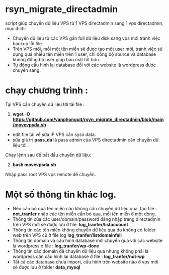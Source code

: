 # rsyn_migrate_directadmin

script giúp chuyển dữ liệu VPS từ 1 VPS directadmin sang 1 vps directadmin, mục đích:

+ Chuyển dữ liệu từ các VPS gần full dữ liệu disk sang vps mới tránh việc backup lỗi file.
+ Trên VPS mới, mỗi một tên miền sẽ được tạo một user mới, tránh việc sử dụng quá nhiều tên miền trên 1 user, chỉ đồng bộ source và database không đồng bộ user giúp bảo mật tốt hơn.
+ Tự động cấu hình lại database đối với các website là wordpress được chuyển sang.


# chạy chương trình :

Tại VPS cần chuyển dữ liệu tới tải file :

1. **wget -O https://github.com/vanphonguit/rsyn_migrate_directadmin/blob/main/movevpsda.sh**

+ edit file tải về sửa IP VPS cần sysn data.
+ sửa giá trị **pass_da** là pass admin của VPS directadmin cần chuyển dữ liệu tới.

Chạy lệnh sau để bắt đầu chuyển dữ liệu: 

2. **bash movevpsda.sh**


Nhập pass root VPS vps remote để chuyển.


# Một số thông tin khác log.

+ Nếu cần bỏ qua tên miền nào không cần chuyển dữ liệu qua, tạo file : **not_tranfer** nhập các tên miền cần bỏ qua, mỗi tên miền ở một dòng.
+ Thông tin của các user/domain/password đăng nhập trang directadmin trên VPS mới sẽ được lưu ở file: **log_tranfer/listaccount**
+ Thông tin các tên miền không chuyển dữ liệu qua do không có folder web trên VPS cũ ở file log **log_tranfer/listdomainfail**
+ Thông tin domain và cấu hình database mới chuyển qua với các website là wordpress ở file : **log_tranfer/wp-done**
+ Thông tin các domain đã chuyển dữ liệu qua nhưng không phải là wordpress cần cấu hình lại database ở file : **log_tranfer/not-wp**
+ Tất cả các database chưa import, cấu hình trên website nào ở vps mới sẽ được lưu ở folder **data_mysql**
